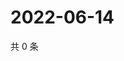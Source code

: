 # 2022-06-14

共 0 条

<!-- BEGIN WEIBO -->
<!-- 最后更新时间 Tue Jun 14 2022 04:18:10 GMT+0800 (China Standard Time) -->

<!-- END WEIBO -->
